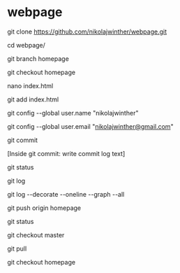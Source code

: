 # webpage


git clone https://github.com/nikolajwinther/webpage.git

cd webpage/

git branch homepage

git checkout homepage 

nano index.html

git add index.html 

git config --global user.name "nikolajwinther"

git config --global user.email "nikolajwinther@gmail.com"

git commit

[Inside git commit: write commit log text]

git status

git log

git log --decorate --oneline --graph --all

git push origin homepage

git status

git checkout master

git pull

git checkout homepage

